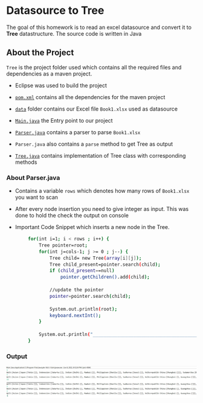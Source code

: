 # Datasource to Tree

The goal of this homework is to read an excel datasource and convert it to **Tree** datastructure.
The source code is written in Java 

## About the Project
`Tree` is the project folder used which contains all the required files and dependencies as a maven project.
- Eclipse was used to build the project


- [`pom.xml`](./Tree/pom.xml) contains all the dependencies for the maven project
- [`data`](./Tree/data) folder contains our Excel file `Book1.xlsx` used as datasource
- [`Main.java`](./Tree/src/main/java/utils/Main.java) the Entry point to our project
- [`Parser.java`](./Tree/src/main/java/utils/Parser.java) contains a parser to parse  `Book1.xlsx` 
- `Parser.java` also contains a `parse` method to get Tree as output
- [`Tree.java`](./Tree/src/main/java/utils/Tree.java) contains implementation of Tree class with corresponding methods

### About Parser.java

- Contains a variable `rows` which denotes how many rows of `Book1.xlsx` you want to scan
- After every node insertion you need to give integer as input. This was done to hold the check the output on console

- Important Code Snippet which inserts a new node in the Tree.

```bash
        for(int i=1; i < rows ; i++) { 
        	Tree pointer=root;
        	for(int j=cols-1; j >= 0 ; j--) {
        		Tree child= new Tree(array[i][j]);
        		Tree child_present=pointer.search(child);
        		if (child_present==null)
        			pointer.getChildren().add(child);
        		
        		//update the pointer
        		pointer=pointer.search(child);
        		
        		System.out.println(root);
                keyboard.nextInt();
            }

        	System.out.println("_____________________________________________");
        }

```

### Output
![output](./Tree/Output.jpg)
